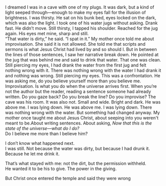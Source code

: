 I dreamed I was in a cave with one of my plugs. It was dark, but a kind of light seeped through—enough to make my eyes fall for the illusion of brightness. I was thirsty. He sat on his bunk bed, eyes locked on the dark, which was also the light. I took one of his water jugs without asking. Drank fast. He didn’t move. Still thirsty, I tapped his shoulder. Reached for the jug again. His eyes met mine, sharp and still.  
“That water is dirty,” he said. “I spat in it.”
My mother once told me about improvisation. She said it is not allowed. She told me that scripts and sermons is what Jesus Christ had lived by and so should I. But in between the lines of those sentences, I saw her narrative break down. He pointed at the jug that was behind me and said to drink that water. That one was clean. Still piercing my eyes, I had drank the water from the first jug and felt nothing wrong with it. There was nothing wrong with the water I had drank it and nothing was wrong. Still piercing my eyes. This was a confrontation. He was asking me, do you believe yourself more than you believe me. Improvisation. Is what you do when the universe arrives first. When you’re not the author but the reader, reading a sentence someone had already written. 
Do you gaze back? 
Do you break the line?
Do you improvise? 
The cave was his room. It was also not. Small and wide. Bright and dark. He was above me. I was lying down. He was above me. I was lying down.
There was nothing wrong with the water.
But something had changed anyway.
My mother once taught me about Jesus Christ, about seeping into you weren't meant to be.About writing sentences. About asking, _Now that this is the state of the universe—what do I do?_  
Do I believe me more than I believe him?

I don’t know what happened next.  
I was still. Not because the water was dirty, but because I had drunk it.  
Because he let me drink it.

That’s what stayed with me: not the dirt, but the permission withheld.  
He wanted it to be his to give. The power in the giving.

But Christ once entered the temple and said they were wrong
